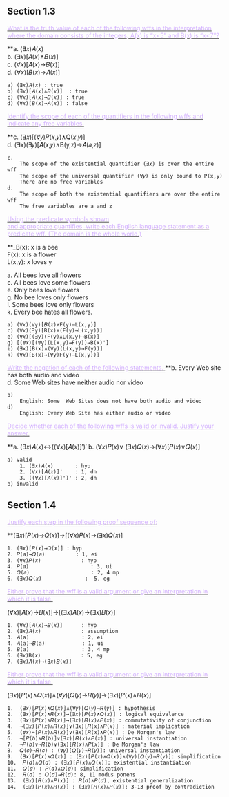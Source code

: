 ## Section 1.3
<u><font color = "#D2AFFF">What is the truth value of each of the following wffs in the  interpretation where the domain consists of the integers, A(x) is “x<5” and B(x) is “x<7”?</font></u>

**a. (∃𝑥)𝐴(𝑥)  
b. (∃𝑥)[𝐴(𝑥)∧𝐵(𝑥)]  
c. (∀𝑥)[𝐴(𝑥)→𝐵(𝑥)]  
d. (∀𝑥)[𝐵(𝑥)→𝐴(𝑥)]

	a) (∃𝑥)𝐴(𝑥) : true
	b) (∃𝑥)[𝐴(𝑥)∧𝐵(𝑥)]  : true
	c) (∀𝑥)[𝐴(𝑥)→𝐵(𝑥)] : true
	d) (∀𝑥)[𝐵(𝑥)→𝐴(𝑥)] : false

<u><font color = "#D2AFFF">Identify the scope of each of the quantifiers in the following wffs and indicate any free variables.</font></u>

**c. (∃𝑥)[(∀𝑦)𝑃(𝑥,𝑦)∧Q(𝑥,𝑦)]  
d. (∃𝑥)(∃𝑦)[𝐴(𝑥,𝑦)∧B(y,z)→𝐴(𝑎,𝑧)]

	c.
		The scope of the existential quantifier (∃𝑥) is over the entire wff
		The scope of the universal quantifier (∀𝑦) is only bound to P(x,y)
		There are no free variables
	d. 
		The scope of both the existential quantifiers are over the entire wff
		The free variables are a and z

<u><font color = "#D2AFFF">Using the predicate symbols shown  
and appropriate quantifies, write each English language statement as a predicate wff. (The domain is the whole world.)</font></u>

**_B(x): x is a bee  
F(x): x is a flower  
L(x,y): x loves y

a. All bees love all flowers  
c. All bees love some flowers  
e. Only bees love flowers  
g. No bee loves only flowers  
i. Some bees love only flowers  
k. Every bee hates all flowers.

	a) (∀𝑥)(∀y)[𝐵(𝑥)∧F(y)→L(x,y)]
	c) (∀𝑥)(∃y)[B(x)∧(F(y)→L(x,y))]
	e) (∀𝑥)[(∃y)(F(y)∧L(x,y)→B(x)]
	g) [(∀𝑥)[(∀y)(L(x,y)→F(y))→B(x)']
	i) (∃x)[B(x)∧(∀y)(L(x,y)→F(y))]
	k) (∀𝑥)[B(x)→(∀y)F(y)→L(x,y))]

<u><font color = "#D2AFFF">Write the negation of each of the following statements. </font></u>
**b. Every Web site has both audio and video  
d. Some Web sites have neither audio nor video

	b) 
		English: Some  Web Sites does not have both audio and video
	d)
		English: Every Web Site has either audio or video

<u><font color = "#D2AFFF">Decide whether each of the following wffs is valid or invalid. Justify your answer. </font></u>

**a. (∃𝑥)𝐴(𝑥)↔((∀𝑥)[𝐴(𝑥)]′)′ 
b. (∀𝑥)𝑃(𝑥)∨ (∃𝑥)𝑄(𝑥)→(∀𝑥)[𝑃(𝑥)∨𝑄(𝑥)]

	a) valid
		1. (∃𝑥)𝐴(𝑥)       : hyp
		2. (∀𝑥)[𝐴(𝑥)]'    : 1, dn
		3. ((∀𝑥)[𝐴(𝑥)]')' : 2, dn
	b) invalid

## Section 1.4

<u><font color = "#D2AFFF">Justify each step in the following proof sequence of:</font></u>

**(∃𝑥)[𝑃(𝑥)→𝑄(𝑥)]→[(∀𝑥)𝑃(𝑥)→(∃𝑥)𝑄(𝑥)]

	1. (∃𝑥)[𝑃(𝑥)→𝑄(𝑥)] : hyp
	2. 𝑃(𝑎)→𝑄(𝑎)          : 1, ei
	3. (∀𝑥)𝑃(𝑥)             : hyp
	4. 𝑃(𝑎)                    : 3, ui
	5. 𝑄(𝑎)                    : 2, 4 mp
	6. (∃𝑥)𝑄(𝑥)              :  5, eg

<u><font color = "#D2AFFF">Either prove that the wff is a valid argument or give an interpretation in which it is false.</font></u>

(∀𝑥)[𝐴(𝑥)→𝐵(𝑥)]→[(∃𝑥)𝐴(𝑥)→(∃𝑥)𝐵(𝑥)]

	1. (∀𝑥)[𝐴(𝑥)→𝐵(𝑥)]      : hyp
	2. (∃𝑥)𝐴(𝑥)             : assumption
	3. 𝐴(a)                 : 2, ei
	4. 𝐴(a)→𝐵(a)            : 1, ui
	5. 𝐵(a)                 : 3, 4 mp
	6. (∃𝑥)B(𝑥)             : 5, eg
	7. (∃𝑥)𝐴(𝑥)→(∃𝑥)𝐵(𝑥)]    

<u><font color = "#D2AFFF">Either prove that the wff is a valid argument or give an interpretation in which it is false.</font></u>

(∃𝑥)[𝑃(𝑥)∧𝑄(𝑥)]∧(∀𝑦)[𝑄(𝑦)→𝑅(𝑦)]→(∃𝑥)[𝑃(𝑥)∧𝑅(𝑥)]

	1.  (∃𝑥)[𝑃(𝑥)∧𝑄(𝑥)]∧(∀𝑦)[𝑄(𝑦)→𝑅(𝑦)] : hypothesis
	2.  (∃𝑥)[𝑃(𝑥)∧𝑅(𝑥)]→(∃𝑥)[𝑃(𝑥)∧𝑄(𝑥)] : logical equivalence
	3.  (∃𝑥)[𝑃(𝑥)∧𝑅(𝑥)]→(∃𝑥)[𝑅(𝑥)∧𝑃(𝑥)] : commutativity of conjunction
	4.  ¬(∃𝑥)[𝑃(𝑥)∧𝑅(𝑥)]∨(∃𝑥)[𝑅(𝑥)∧𝑃(𝑥)] : material implication
	5.  (∀𝑥)¬[𝑃(𝑥)∧𝑅(𝑥)]∨(∃𝑥)[𝑅(𝑥)∧𝑃(𝑥)] : De Morgan's law
	6.  ¬[𝑃(𝑏)∧𝑅(𝑏)]∨(∃𝑥)[𝑅(𝑥)∧𝑃(𝑥)] : universal instantiation
	7.  ¬𝑃(𝑏)∨¬𝑅(𝑏)∨(∃𝑥)[𝑅(𝑥)∧𝑃(𝑥)] : De Morgan's law
	8.  𝑄(𝑐)→𝑅(𝑐) : (∀𝑦)[𝑄(𝑦)→𝑅(𝑦)]: universal instantiation
	9.  (∃𝑥)[𝑃(𝑥)∧𝑄(𝑥)] : (∃𝑥)[𝑃(𝑥)∧𝑄(𝑥)]∧(∀𝑦)[𝑄(𝑦)→𝑅(𝑦)]: simplification
	10.  𝑃(𝑑)∧𝑄(𝑑) : (∃𝑥)[𝑃(𝑥)∧𝑄(𝑥)]: existential instantiation
	11.  𝑄(𝑑) : 𝑃(𝑑)∧𝑄(𝑑): simplification
	12.  𝑅(𝑑) : 𝑄(𝑑)→𝑅(𝑑): 8, 11 modus ponens
	13.  (∃𝑥)[𝑅(𝑥)∧𝑃(𝑥)] : 𝑅(𝑑)∧𝑃(𝑑), existential generalization
	14.  (∃𝑥)[𝑃(𝑥)∧𝑅(𝑥)] : (∃𝑥)[𝑅(𝑥)∧𝑃(𝑥)]: 3-13 proof by contradiction